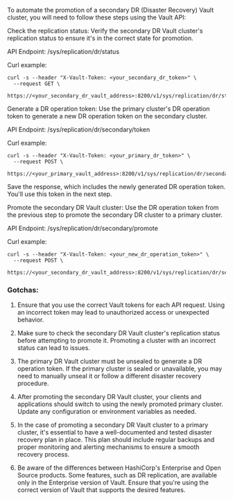 To automate the promotion of a secondary DR (Disaster Recovery) Vault cluster, you will need to follow these steps using the Vault API:

Check the replication status: Verify the secondary DR Vault cluster's replication status to ensure it's in the correct state for promotion.

API Endpoint: /sys/replication/dr/status

Curl example:

```
curl -s --header "X-Vault-Token: <your_secondary_dr_token>" \
  --request GET \
  https://<your_secondary_dr_vault_address>:8200/v1/sys/replication/dr/status
```

Generate a DR operation token: Use the primary cluster's DR operation token to generate a new DR operation token on the secondary cluster.

API Endpoint: /sys/replication/dr/secondary/token

Curl example:

```
curl -s --header "X-Vault-Token: <your_primary_dr_token>" \
  --request POST \
  https://<your_primary_vault_address>:8200/v1/sys/replication/dr/secondary/token
```

Save the response, which includes the newly generated DR operation token. You'll use this token in the next step.

Promote the secondary DR Vault cluster: Use the DR operation token from the previous step to promote the secondary DR cluster to a primary cluster.

API Endpoint: /sys/replication/dr/secondary/promote

Curl example:

```
curl -s --header "X-Vault-Token: <your_new_dr_operation_token>" \
  --request POST \
  https://<your_secondary_dr_vault_address>:8200/v1/sys/replication/dr/secondary/promote
```

### Gotchas:

1. Ensure that you use the correct Vault tokens for each API request. Using an incorrect token may lead to unauthorized access or unexpected behavior.

2. Make sure to check the secondary DR Vault cluster's replication status before attempting to promote it. Promoting a cluster with an incorrect status can lead to issues.

3. The primary DR Vault cluster must be unsealed to generate a DR operation token. If the primary cluster is sealed or unavailable, you may need to manually unseal it or follow a different disaster recovery procedure.

4. After promoting the secondary DR Vault cluster, your clients and applications should switch to using the newly promoted primary cluster. Update any configuration or environment variables as needed.

5. In the case of promoting a secondary DR Vault cluster to a primary cluster, it's essential to have a well-documented and tested disaster recovery plan in place. This plan should include regular backups and proper monitoring and alerting mechanisms to ensure a smooth recovery process.

6. Be aware of the differences between HashiCorp's Enterprise and Open Source products. Some features, such as DR replication, are available only in the Enterprise version of Vault. Ensure that you're using the correct version of Vault that supports the desired features.
